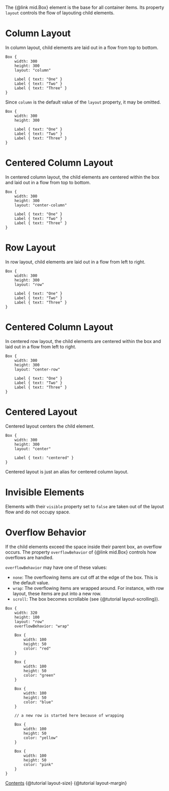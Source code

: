 The {@link mid.Box} element is the base for all container items. Its property
`layout` controls the flow of layouting child elements.

# Column Layout

In column layout, child elements are laid out in a flow from top to bottom.

```
Box {
    width: 300
    height: 300
    layout: "column"

    Label { text: "One" }
    Label { text: "Two" }
    Label { text: "Three" }
}
```

Since `column` is the default value of the `layout` property, it may be
omitted.

```
Box {
    width: 300
    height: 300

    Label { text: "One" }
    Label { text: "Two" }
    Label { text: "Three" }
}
```

# Centered Column Layout

In centered column layout, the child elements are centered within the box and laid
out in a flow from top to bottom.

```
Box {
    width: 300
    height: 300
    layout: "center-column"

    Label { text: "One" }
    Label { text: "Two" }
    Label { text: "Three" }
}
```

# Row Layout

In row layout, child elements are laid out in a flow from left to right.

```
Box {
    width: 300
    height: 300
    layout: "row"

    Label { text: "One" }
    Label { text: "Two" }
    Label { text: "Three" }
}
```

# Centered Column Layout

In centered row layout, the child elements are centered within the box and laid
out in a flow from left to right.

```
Box {
    width: 300
    height: 300
    layout: "center-row"

    Label { text: "One" }
    Label { text: "Two" }
    Label { text: "Three" }
}
```

# Centered Layout

Centered layout centers the child element.

```
Box {
    width: 300
    height: 300
    layout: "center"

    Label { text: "centered" }
}
```

Centered layout is just an alias for centered column layout.

# Invisible Elements

Elements with their `visible` property set to `false` are taken out of the
layout flow and do not occupy space.

# Overflow Behavior

If the child elements exceed the space inside their parent box, an overflow
occurs. The property `overflowBehavior` of {@link mid.Box} controls how
overflows are handled.

`overflowBehavior` may have one of these values:
* `none`: The overflowing items are cut off at the edge of the box. This
  is the default value.
* `wrap`: The overflowing items are wrapped around. For instance, with row layout,
  these items are put into a new row.
* `scroll`: The box becomes scrollable (see {@tutorial layout-scrolling}).

```
Box {
    width: 320
    height: 100
    layout: "row"
    overflowBehavior: "wrap"

    Box {
        width: 100
        height: 50
        color: "red"
    }

    Box {
        width: 100
        height: 50
        color: "green"
    }

    Box {
        width: 100
        height: 50
        color: "blue"
    }

    // a new row is started here because of wrapping

    Box {
        width: 100
        height: 50
        color: "yellow"
    }

    Box {
        width: 100
        height: 50
        color: "pink"
    }
}
```

<div class="navstrip">
<span class="go-home"><a href="index.html">Contents</a></span>
<span class="go-previous">{@tutorial layout-size}</span>
<span class="go-next">{@tutorial layout-margin}</span>
</div>
